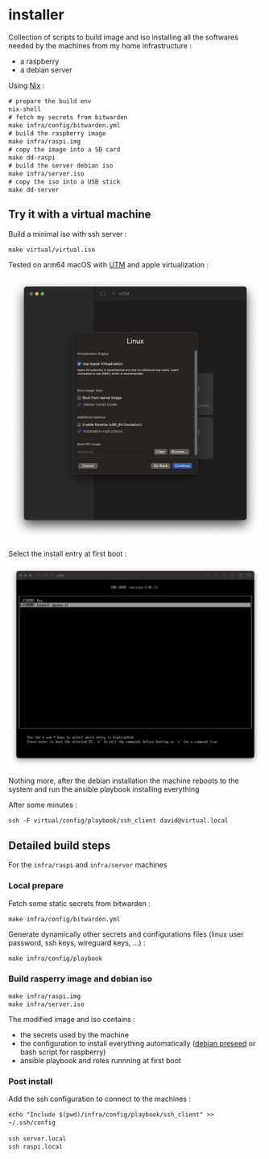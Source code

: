 # installer

Collection of scripts to build image and iso installing all the softwares needed by the machines from my home infrastructure :
- a raspberry
- a debian server

Using [Nix](https://nixos.org/download) :

```shell
# prepare the build env
nix-shell
# fetch my secrets from bitwarden
make infra/config/bitwarden.yml
# build the raspberry image
make infra/raspi.img
# copy the image into a SD card
make dd-raspi
# build the server debian iso
make infra/server.iso
# copy the iso into a USB stick
make dd-server
```

## Try it with a virtual machine

Build a minimal iso with ssh server :

```shell
make virtual/virtual.iso
```

Tested on arm64 macOS with [UTM](https://mac.getutm.app/) and apple virtualization :

![virtual image install step 1](/doc/virtual_install_01.png)

Select the install entry at first boot :

![virtual image install step 2](/doc/virtual_install_02.png)

Nothing more, after the debian installation the machine reboots to the system and run the ansible playbook installing everything

After some minutes :

```shell
ssh -F virtual/config/playbook/ssh_client david@virtual.local
```

## Detailed build steps

For the `infra/raspi` and `infra/server` machines

### Local prepare

Fetch some static secrets from bitwarden : 
```shell
make infra/config/bitwarden.yml
```

Generate dynamically other secrets and configurations files (linux user password, ssh keys, wireguard keys, ...) :
```shell
make infra/config/playbook
```

### Build rasperry image and debian iso

```shell
make infra/raspi.img
make infra/server.iso
```

The modified image and iso contains :
- the secrets used by the machine
- the configuration to install everything automatically ([debian preseed](https://wiki.debian.org/DebianInstaller/Preseed) or bash script for raspberry)
- ansible playbook and roles runnning at first boot

### Post install

Add the ssh configuration to connect to the machines :
```shell
echo "Include $(pwd)/infra/config/playbook/ssh_client" >> ~/.ssh/config

ssh server.local
ssh raspi.local
```
